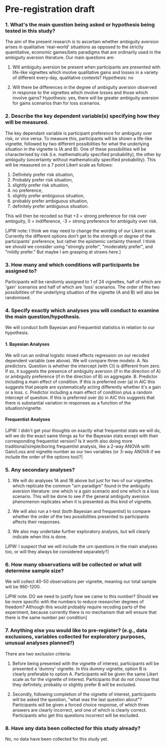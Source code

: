 # Pre-registration draft

### 1. What's the main question being asked or hypothesis being tested in this study?

The aim of the present research is to ascertain whether ambiguity aversion arises in qualitative 'real-world' situations as opposed to the strictly quantitative, economic games/bets paradigms that are ordinarily used in the ambiguity aversion literature. Our main questions are:

1. Will ambiguity aversion be present when participants are presented with life-like vignettes which involve qualitative gains and losses in a variety of different every-day, qualitative contexts? Hypothesis: no 

2. Will there be differences in the degree of ambiguity aversion observed in response to the vignettes which involve losses and those which involve gains? Hypothesis: yes, there will be greater ambiguity aversion for gains scenarios than for loss scenarios. 

### 2. Describe the key dependent variable(s) specifying how they will be measured.

The key dependant variable is participant preference for ambiguity over risk, or vice versa. To measure this, participants will be shown a life-like vignette, followed by two different possibilities for what the underlying situation in the vignette is (A and B). One of these possibilities will be characterised by risk (i.e. mathematically specified probability), the other by ambiguity (uncertainty without mathematically specified probability). This will be measured on a 7 point Likert scale as follows:

1. Definitely prefer risk situation, 
2. Probably prefer risk situation,
3. slightly prefer risk situation,
4. no preference,
5. slightly prefer ambiguous situation,
6. probably prefer ambiguous situation,
7. definitely prefer ambiguous situation. 

This will then be recoded so that +3 = strong preference for risk over ambiguity, 0 = indifference, -3 = strong preference for ambiguity over risk.

[JPW note: I think we may need to change the wording of our Likert scale. Currently the different options don't get to the strength or degree of the participants' preference, but rather the epistemic certainty thereof. I think we should we consider using "strongly prefer", "moderately prefer", and "mildly prefer." But maybe I am grasping at straws here.]

### 3. How many and which conditions will participants be assigned to?

Participants will be randomly assigned to 1 of 24 vignettes, half of which are 'gain' scenarios and half of which are 'loss' scenarios. The order of the two possibilities of the underlying situation of the vignette (A and B) will also be randomised. 

### 4. Specify exactly which analyses you will conduct to examine the main question/hypothesis.

We will conduct both Bayesian and Frequentist statistics in relation to our hypothesis. 

#### 1. Bayesian Analyses

We will run an ordinal logistic mixed effects regression on our recoded dependent variable (see above). We will compare three models:
    A. No predictors. Question is whether the intercept (with CI) is different from zero. If so, it suggests the presence of ambiguity aversion (if in the direction of A) or ambiguity preference (if in the direction of B) on aggregate.
    B. Predictor including a main effect of condition. If this is preferred over (a) in AIC this suggests that people are systematically acting differently whether it's a gain or a loss.
    c. Predictor including a main effect of condition plus a random intercept of question. If this is preferred over (b) in AIC this suggests that there is substantial variation in responses as a function of the situation/vignette.


#### Frequentist Analyses

[JPW: I didn't get your thoughts on exactly what frequentist stats we will do, will we do the exact same things as for the Bayesian stats except with their corresponding frequentist version? Is it worth also doing more traditional/simple/boring frequentist analysis, like a 2-way ANOVA with Gain/Loss and vignette number as our two variables (or 3-way ANOVA if we include the order of the options too)?]

### 5. Any secondary analyses?

1. We will do analyses 1A and 1B above but just for two of our vignettes which replicate the common "urn paradigm" found in the ambiguity aversion literature: one which is a gain scenario and one which is a loss scenario. This will be done to see if the general ambiguity aversion phenomenon replicates when it is presented as this kind of vignette.

2. We will also run a t-test (both Bayesian and frequentist) to compare whether the order of the two possibilities presented to participants affects their responses.  

3. We also may undertake further exploratory analysis, but will clearly indicate when this is done.

[JPW: I suspect that we will include the urn questions in the main analyses too, or will they always be considered separately?]

### 6. How many observations will be collected or what will determine sample size?

We will collect 40-50 observations per vignette, meaning our total sample will be 960-1200. 

[JPW note: DO we need to justify how we came to this number? Should we be more specific with the numbers to reduce researcher degrees of freedom? Although this would probably require recoding parts of the experiment, because currently there is no mechanism that will ensure that there is the same number per condition]

### 7. Anything else you would like to pre-register? (e.g., data exclusions, variables collected for exploratory purposes, unusual analyses planned?)

There are two exclusion criteria: 

1. Before being presented with the vignette of interest, participants will be presented a 'dummy' vignette. In this dummy vignette, option B is clearly preferable to option A. Participants will be given the same Likert scale as for the vignette of interest. Participants that do not choose that they definitely, probably or slightly prefer B will be excluded. 

2. Secondly, following completion of the vignette of interest, participants will be asked the question, "what was the last question about"? Participants will be given a forced choice response, of which three answers are clearly incorrect, and one of which is clearly correct. Participants who get this questions incorrect will be excluded. 

### 8. Have any data been collected for this study already?

No, no data have been collected for this study yet.

